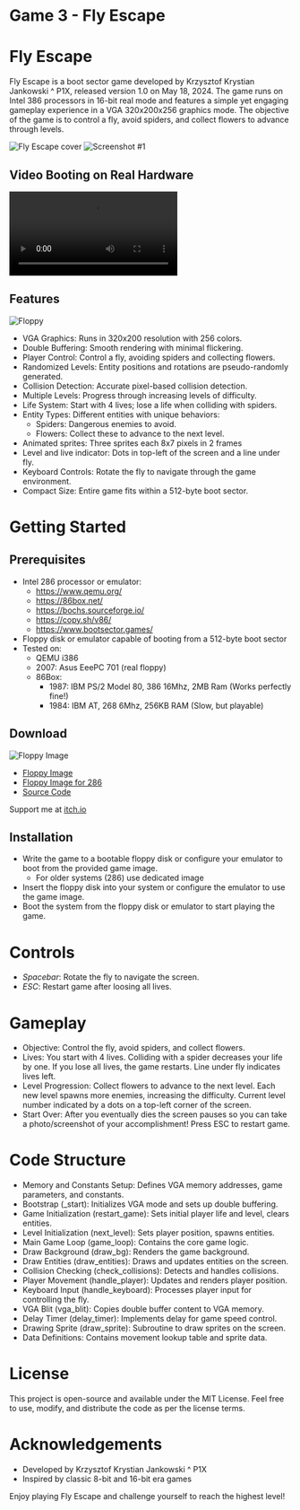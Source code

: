 # Game 3 - Fly Escape


# Fly Escape


Fly Escape is a boot sector game developed by Krzysztof Krystian Jankowski ^ P1X, released version 1.0 on May 18, 2024. The game runs on Intel 386 processors in 16-bit real mode and features a simple yet engaging gameplay experience in a VGA 320x200x256 graphics mode. The objective of the game is to control a fly, avoid spiders, and collect flowers to advance through levels.

![Fly Escape cover](fly_escape_cover.gif)
![Screenshot #1](screen1.png)

## Video Booting on Real Hardware

![Play Video](https://raw.githubusercontent.com/w84death/x86-assembly/main/bootsector/game3/fly-escape.mp4)

## Features

![Floppy](floppy.jpg)

- VGA Graphics: Runs in 320x200 resolution with 256 colors.
- Double Buffering: Smooth rendering with minimal flickering.
- Player Control: Control a fly, avoiding spiders and collecting flowers.
- Randomized Levels: Entity positions and rotations are pseudo-randomly generated.
- Collision Detection: Accurate pixel-based collision detection.
- Multiple Levels: Progress through increasing levels of difficulty.
- Life System: Start with 4 lives; lose a life when colliding with spiders.
- Entity Types: Different entities with unique behaviors:
    - Spiders: Dangerous enemies to avoid.
    - Flowers: Collect these to advance to the next level.
- Animated sprites: Three sprites each 8x7 pixels in 2 frames
- Level and live indicator: Dots in top-left of the screen and a line under fly.
- Keyboard Controls: Rotate the fly to navigate through the game environment.
- Compact Size: Entire game fits within a 512-byte boot sector.

# Getting Started

## Prerequisites

- Intel 286 processor or emulator:
    - https://www.qemu.org/
    - https://86box.net/
    - https://bochs.sourceforge.io/
    - https://copy.sh/v86/​​​
    - https://www.bootsector.games/​​​​
- Floppy disk or emulator capable of booting from a 512-byte boot sector
- Tested on:
    - QEMU i386
    - 2007: Asus EeePC 701 (real floppy)
    - 86Box: 
        - 1987: IBM PS/2 Model 80, 386 16Mhz, 2MB Ram (Works perfectly fine!)
        - 1984: IBM AT, 268 6Mhz, 256KB RAM (Slow, but playable)

## Download
![Floppy Image](floppy2.jpg)
- [Floppy Image](https://raw.githubusercontent.com/w84death/x86-assembly/main/bootsector/game3/floppy.img)
- [Floppy Image for 286](https://raw.githubusercontent.com/w84death/x86-assembly/main/bootsector/game3/floppy_286.img)
- [Source Code](https://raw.githubusercontent.com/w84death/x86-assembly/main/bootsector/game3/game3.asm)

Support me at [itch.io](https://w84death.itch.io/fly-escape)

## Installation

- Write the game to a bootable floppy disk or configure your emulator to boot from the provided game image.
    - For older systems (286) use dedicated image
- Insert the floppy disk into your system or configure the emulator to use the game image.
- Boot the system from the floppy disk or emulator to start playing the game.

# Controls

- *Spacebar*: Rotate the fly to navigate the screen.
- *ESC*: Restart game after loosing all lives.

# Gameplay

- Objective: Control the fly, avoid spiders, and collect flowers.
- Lives: You start with 4 lives. Colliding with a spider decreases your life by one. If you lose all lives, the game restarts. Line under fly indicates lives left.
- Level Progression: Collect flowers to advance to the next level. Each new level spawns more enemies, increasing the difficulty. Current level number indicated by a dots on a top-left corner of the screen.
- Start Over: After you eventually dies the screen pauses so you can take a photo/screenshot of your accomplishment! Press ESC to restart game.

# Code Structure

- Memory and Constants Setup: Defines VGA memory addresses, game parameters, and constants.
- Bootstrap (_start): Initializes VGA mode and sets up double buffering.
- Game Initialization (restart_game): Sets initial player life and level, clears entities.
- Level Initialization (next_level): Sets player position, spawns entities.
- Main Game Loop (game_loop): Contains the core game logic.
- Draw Background (draw_bg): Renders the game background.
- Draw Entities (draw_entities): Draws and updates entities on the screen.
- Collision Checking (check_collisions): Detects and handles collisions.
- Player Movement (handle_player): Updates and renders player position.
- Keyboard Input (handle_keyboard): Processes player input for controlling the fly.
- VGA Blit (vga_blit): Copies double buffer content to VGA memory.
- Delay Timer (delay_timer): Implements delay for game speed control.
- Drawing Sprite (draw_sprite): Subroutine to draw sprites on the screen.
- Data Definitions: Contains movement lookup table and sprite data.

# License

This project is open-source and available under the MIT License. Feel free to use, modify, and distribute the code as per the license terms.

# Acknowledgements

- Developed by Krzysztof Krystian Jankowski ^ P1X
- Inspired by classic 8-bit and 16-bit era games

Enjoy playing Fly Escape and challenge yourself to reach the highest level!